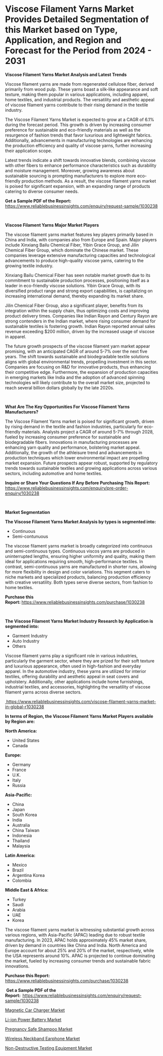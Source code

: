 <p><h1>Viscose Filament Yarns Market Provides Detailed Segmentation of this Market based on Type, Application, and Region and Forecast for the Period from 2024 - 2031</h1></p><p><strong>Viscose Filament Yarns Market Analysis and Latest Trends</strong></p>
<p><p>Viscose filament yarns are made from regenerated cellulose fiber, derived primarily from wood pulp. These yarns boast a silk-like appearance and soft texture, making them popular in various applications, including apparel, home textiles, and industrial products. The versatility and aesthetic appeal of viscose filament yarns contribute to their rising demand in the textile industry.</p><p>The Viscose Filament Yarns Market is expected to grow at a CAGR of 6.1% during the forecast period. This growth is driven by increasing consumer preference for sustainable and eco-friendly materials as well as the resurgence of fashion trends that favor luxurious and lightweight fabrics. Additionally, advancements in manufacturing technologies are enhancing the production efficiency and quality of viscose yarns, further increasing their application scope.</p><p>Latest trends indicate a shift towards innovative blends, combining viscose with other fibers to enhance performance characteristics such as durability and moisture management. Moreover, growing awareness about sustainable sourcing is prompting manufacturers to explore more eco-friendly production methods. As a result, the viscose filament yarns market is poised for significant expansion, with an expanding range of products catering to diverse consumer needs.</p></p>
<p><strong>Get a Sample PDF of the Report:&nbsp;</strong> <a href="https://www.reliablebusinessinsights.com/enquiry/request-sample/1030238">https://www.reliablebusinessinsights.com/enquiry/request-sample/1030238</a></p>
<p>&nbsp;</p>
<p><strong>Viscose Filament Yarns Major Market Players</strong></p>
<p><p>The viscose filament yarns market features key players primarily based in China and India, with companies also from Europe and Spain. Major players include Xinxiang Bailu Chemical Fiber, Yibin Grace Group, and Jilin Chemical Fiber Group, which dominate the Chinese market. These companies leverage extensive manufacturing capacities and technological advancements to produce high-quality viscose yarns, catering to the growing textile industry.</p><p>Xinxiang Bailu Chemical Fiber has seen notable market growth due to its commitment to sustainable production processes, positioning itself as a leader in eco-friendly viscose solutions. Yibin Grace Group, with its diversified product range and strong export capabilities, is capitalizing on increasing international demand, thereby expanding its market share.</p><p>Jilin Chemical Fiber Group, also a significant player, benefits from its integration within the supply chain, thus optimizing costs and improving product delivery times. Companies like Indian Rayon and Century Rayon are strong contenders in the Indian market, where rising consumer demand for sustainable textiles is fostering growth. Indian Rayon reported annual sales revenue exceeding $200 million, driven by the increased usage of viscose in apparel.</p><p>The future growth prospects of the viscose filament yarn market appear promising, with an anticipated CAGR of around 5-7% over the next five years. The shift towards sustainable and biodegradable textile solutions aligns with global environmental trends, propelling investment in this sector. Companies are focusing on R&D for innovative products, thus enhancing their competitive edge. Furthermore, the expansion of production capacities in emerging markets like India and the adoption of advanced spinning technologies will likely contribute to the overall market size, projected to reach several billion dollars globally by the late 2020s.</p></p>
<p>&nbsp;</p>
<p><strong>What Are The Key Opportunities For Viscose Filament Yarns Manufacturers?</strong></p>
<p><p>The Viscose Filament Yarns market is poised for significant growth, driven by rising demand in the textile and fashion industries, particularly for eco-friendly materials. Analysts project a CAGR of around 5-7% through 2028, fueled by increasing consumer preference for sustainable and biodegradable fibers. Innovations in manufacturing processes are enhancing yarn quality and performance, bolstering market appeal. Additionally, the growth of the athleisure trend and advancements in production techniques which lower environmental impact are propelling market expansion. Future prospects appear robust, supported by regulatory trends towards sustainable textiles and growing applications across various sectors, including automotive and home textiles.</p></p>
<p><strong>Inquire or Share Your Questions If Any Before Purchasing This Report:</strong> <a href="https://www.reliablebusinessinsights.com/enquiry/pre-order-enquiry/1030238">https://www.reliablebusinessinsights.com/enquiry/pre-order-enquiry/1030238</a></p>
<p>&nbsp;</p>
<p><strong>Market Segmentation</strong></p>
<p><strong>The Viscose Filament Yarns Market Analysis by types is segmented into:</strong></p>
<p><ul><li>Continuous</li><li>Semi-contunuous</li></ul></p>
<p><p>The viscose filament yarns market is broadly categorized into continuous and semi-continuous types. Continuous viscos yarns are produced in uninterrupted lengths, ensuring higher uniformity and quality, making them ideal for applications requiring smooth, high-performance textiles. In contrast, semi-continuous yarns are manufactured in shorter runs, allowing for more flexibility in design and color variations. This segment caters to niche markets and specialized products, balancing production efficiency with creative versatility. Both types serve diverse sectors, from fashion to home textiles.</p></p>
<p><strong>Purchase this Report:&nbsp;</strong><a href="https://www.reliablebusinessinsights.com/purchase/1030238">https://www.reliablebusinessinsights.com/purchase/1030238</a></p>
<p>&nbsp;</p>
<p><strong>The Viscose Filament Yarns Market Industry Research by Application is segmented into:</strong></p>
<p><ul><li>Garment Industry</li><li>Auto Industry</li><li>Others</li></ul></p>
<p><p>Viscose filament yarns play a significant role in various industries, particularly the garment sector, where they are prized for their soft texture and luxurious appearance, often used in high-fashion and everyday apparel. In the automotive industry, these yarns are utilized for interior textiles, offering durability and aesthetic appeal in seat covers and upholstery. Additionally, other applications include home furnishings, industrial textiles, and accessories, highlighting the versatility of viscose filament yarns across diverse sectors.</p></p>
<p><a href="https://www.reliablebusinessinsights.com/viscose-filament-yarns-market-in-global-r1030238">&nbsp;https://www.reliablebusinessinsights.com/viscose-filament-yarns-market-in-global-r1030238</a></p>
<p><strong>In terms of Region, the Viscose Filament Yarns Market Players available by Region are:</strong></p>
<p>
    <p> <strong> North America: </strong>
        <ul>
            <li>United States</li>
            <li>Canada</li>
        </ul>
        </p> 
    <p> <strong> Europe: </strong>
        <ul>
            <li>Germany</li>
            <li>France</li>
            <li>U.K.</li>
            <li>Italy</li>
            <li>Russia</li>
        </ul>
        </p> 
    <p> <strong> Asia-Pacific: </strong>
        <ul>
            <li>China</li>
            <li>Japan</li>
            <li>South Korea</li>
            <li>India</li>
            <li>Australia</li>
            <li>China Taiwan</li>
            <li>Indonesia</li>
            <li>Thailand</li>
            <li>Malaysia</li>
        </ul>
        </p> 
    <p> <strong> Latin America: </strong>
        <ul>
            <li>Mexico</li>
            <li>Brazil</li>
            <li>Argentina Korea</li>
            <li>Colombia</li>
        </ul>
        </p> 
    <p> <strong> Middle East & Africa: </strong>
        <ul>
            <li>Turkey</li>
            <li>Saudi</li>
            <li>Arabia</li>
            <li>UAE</li>
            <li>Korea</li>
        </ul>
    </p>
    </p>
<p><p>The viscose filament yarns market is witnessing substantial growth across various regions, with Asia-Pacific (APAC) leading due to robust textile manufacturing. In 2023, APAC holds approximately 45% market share, driven by demand in countries like China and India. North America and Europe account for about 25% and 20% of the market, respectively, while the USA represents around 10%. APAC is projected to continue dominating the market, fueled by increasing consumer trends and sustainable fabric innovations.</p></p>
<p><strong>Purchase this Report: </strong><a href="https://www.reliablebusinessinsights.com/purchase/1030238">https://www.reliablebusinessinsights.com/purchase/1030238</a></p>
<p>&nbsp;<strong>Get a Sample PDF of the Report:&nbsp;&nbsp;</strong><a href="https://www.reliablebusinessinsights.com/enquiry/request-sample/1030238">https://www.reliablebusinessinsights.com/enquiry/request-sample/1030238</a></p>
<p><strong></strong></p>
<p><p><a href="https://www.linkedin.com/pulse/magnetic-car-charger-market-size-share-growth-analysis-type-aafsf?trackingId=6GWon6x1Rgy37buBcT9PIg%3D%3D">Magnetic Car Charger Market</a></p><p><a href="https://issuu.com/reportprime-2/docs/li-ion-power-battery-market-size-20_b201ebe43efa8e">Li-ion Power Battery Market</a></p><p><a href="https://www.linkedin.com/pulse/global-pregnancy-safe-shampoo-market-product-type-application-migof?trackingId=FIHeLW57jVNah2jePFUVWw%3D%3D">Pregnancy Safe Shampoo Market</a></p><p><a href="https://www.linkedin.com/pulse/global-wireless-neckband-earphone-market-focus-product-type-vnolf?trackingId=aOxfWsZFRZidxySEuAB8Tw%3D%3D">Wireless Neckband Earphone Market</a></p><p><a href="https://github.com/qrkceaah30/Market-Research-Report-List-2/blob/main/non-destructive-testing-equipment-market.md">Non-Destructive Testing Equipment Market</a></p></p>